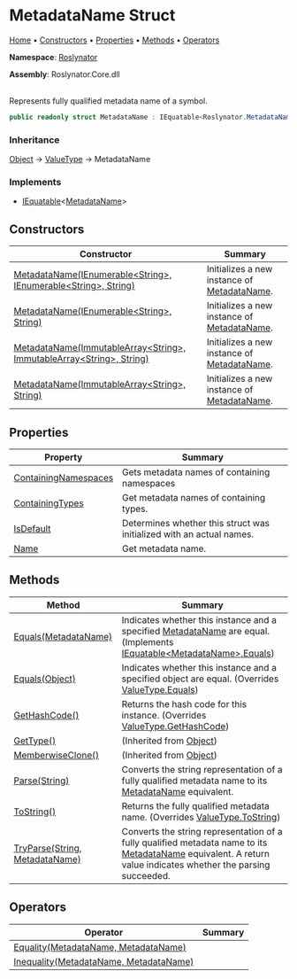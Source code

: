 # MetadataName Struct

[Home](../../README.md) &#x2022; [Constructors](#constructors) &#x2022; [Properties](#properties) &#x2022; [Methods](#methods) &#x2022; [Operators](#operators)

**Namespace**: [Roslynator](../README.md)

**Assembly**: Roslynator\.Core\.dll

\
Represents fully qualified metadata name of a symbol\.

```csharp
public readonly struct MetadataName : IEquatable<Roslynator.MetadataName>
```

### Inheritance

[Object](https://docs.microsoft.com/en-us/dotnet/api/system.object) &#x2192; [ValueType](https://docs.microsoft.com/en-us/dotnet/api/system.valuetype) &#x2192; MetadataName

### Implements

* [IEquatable](https://docs.microsoft.com/en-us/dotnet/api/system.iequatable-1)\<[MetadataName](./README.md)>

## Constructors

| Constructor | Summary |
| ----------- | ------- |
| [MetadataName(IEnumerable\<String>, IEnumerable\<String>, String)](-ctor/README.md#Roslynator_MetadataName__ctor_System_Collections_Generic_IEnumerable_System_String__System_Collections_Generic_IEnumerable_System_String__System_String_) | Initializes a new instance of [MetadataName](./README.md)\. |
| [MetadataName(IEnumerable\<String>, String)](-ctor/README.md#Roslynator_MetadataName__ctor_System_Collections_Generic_IEnumerable_System_String__System_String_) | Initializes a new instance of [MetadataName](./README.md)\. |
| [MetadataName(ImmutableArray\<String>, ImmutableArray\<String>, String)](-ctor/README.md#Roslynator_MetadataName__ctor_System_Collections_Immutable_ImmutableArray_System_String__System_Collections_Immutable_ImmutableArray_System_String__System_String_) | Initializes a new instance of [MetadataName](./README.md)\. |
| [MetadataName(ImmutableArray\<String>, String)](-ctor/README.md#Roslynator_MetadataName__ctor_System_Collections_Immutable_ImmutableArray_System_String__System_String_) | Initializes a new instance of [MetadataName](./README.md)\. |

## Properties

| Property | Summary |
| -------- | ------- |
| [ContainingNamespaces](ContainingNamespaces/README.md) | Gets metadata names of containing namespaces |
| [ContainingTypes](ContainingTypes/README.md) | Get metadata names of containing types\. |
| [IsDefault](IsDefault/README.md) | Determines whether this struct was initialized with an actual names\. |
| [Name](Name/README.md) | Get metadata name\. |

## Methods

| Method | Summary |
| ------ | ------- |
| [Equals(MetadataName)](Equals/README.md#Roslynator_MetadataName_Equals_Roslynator_MetadataName_) | Indicates whether this instance and a specified [MetadataName](./README.md) are equal\. \(Implements [IEquatable\<MetadataName>.Equals](https://docs.microsoft.com/en-us/dotnet/api/system.iequatable-1.equals)\) |
| [Equals(Object)](Equals/README.md#Roslynator_MetadataName_Equals_System_Object_) | Indicates whether this instance and a specified object are equal\. \(Overrides [ValueType.Equals](https://docs.microsoft.com/en-us/dotnet/api/system.valuetype.equals)\) |
| [GetHashCode()](GetHashCode/README.md) | Returns the hash code for this instance\. \(Overrides [ValueType.GetHashCode](https://docs.microsoft.com/en-us/dotnet/api/system.valuetype.gethashcode)\) |
| [GetType()](https://docs.microsoft.com/en-us/dotnet/api/system.object.gettype) |  \(Inherited from [Object](https://docs.microsoft.com/en-us/dotnet/api/system.object)\) |
| [MemberwiseClone()](https://docs.microsoft.com/en-us/dotnet/api/system.object.memberwiseclone) |  \(Inherited from [Object](https://docs.microsoft.com/en-us/dotnet/api/system.object)\) |
| [Parse(String)](Parse/README.md) | Converts the string representation of a fully qualified metadata name to its [MetadataName](./README.md) equivalent\. |
| [ToString()](ToString/README.md) | Returns the fully qualified metadata name\. \(Overrides [ValueType.ToString](https://docs.microsoft.com/en-us/dotnet/api/system.valuetype.tostring)\) |
| [TryParse(String, MetadataName)](TryParse/README.md) | Converts the string representation of a fully qualified metadata name to its [MetadataName](./README.md) equivalent\. A return value indicates whether the parsing succeeded\. |

## Operators

| Operator | Summary |
| -------- | ------- |
| [Equality(MetadataName, MetadataName)](op_Equality/README.md) | |
| [Inequality(MetadataName, MetadataName)](op_Inequality/README.md) | |

